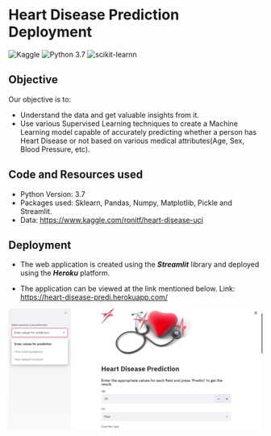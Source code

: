 # Heart Disease Prediction Deployment
![Kaggle](https://img.shields.io/badge/Dataset-Kaggle-blue.svg) ![Python 3.7](https://img.shields.io/badge/Python-3.7-brightgreen.svg) ![scikit-learnn](https://img.shields.io/badge/Library-Scikit_Learn-orange.svg)

## Objective
Our objective is to:
* Understand the data and get valuable insights from it.
* Use various Supervised Learning techniques to create a Machine Learning model capable of accurately predicting whether a person has Heart Disease or not based on various medical attributes(Age, Sex, Blood Pressure, etc).

## Code and Resources used
* Python Version: 3.7
* Packages used: Sklearn, Pandas, Numpy, Matplotlib, Pickle and Streamlit.
* Data: https://www.kaggle.com/ronitf/heart-disease-uci

## Deployment
* The web application is created using the ***Streamlit*** library and deployed using the ***Heroku*** platform.

* The application can be viewed at the link mentioned below.
Link: https://heart-disease-predi.herokuapp.com/

![](https://github.com/amalj99/Heart_Disease_Prediction_Deployment/blob/master/ReadMe_Resources/ReadMe_pic.png)





